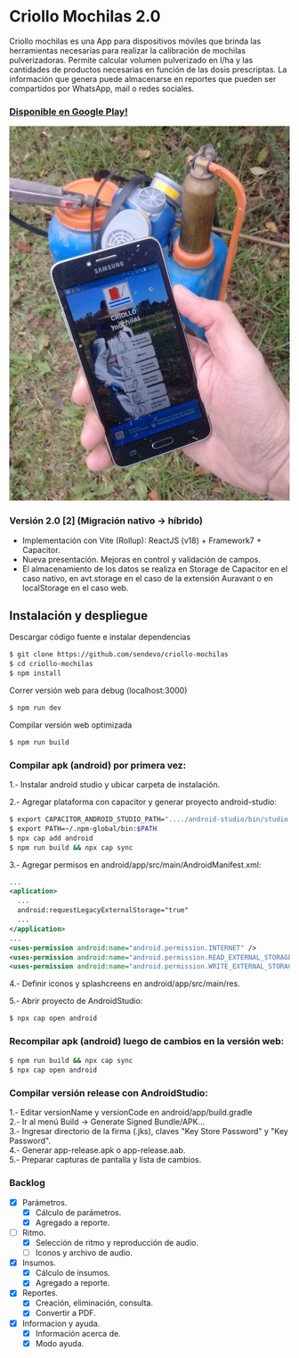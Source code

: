 # Criollo Mochilas 2.0

Criollo mochilas es una App para dispositivos móviles que brinda las herramientas necesarias para realizar la calibración de mochilas pulverizadoras. Permite calcular volumen pulverizado en l/ha y las cantidades de productos necesarias en función de las dosis prescriptas. La información que genera puede almacenarse en reportes que pueden ser compartidos por WhatsApp, mail o redes sociales.

### [Disponible en Google Play!](https://play.google.com/store/apps/details?id=com.inta.criollom)  

![criollo-mochilas](doc/promocion-criollo-mochilas.jpg)

### Versión 2.0 [2] (Migración nativo -> híbrido)
  - Implementación con Vite (Rollup): ReactJS (v18) + Framework7 + Capacitor.
  - Nueva presentación. Mejoras en control y validación de campos.  
  - El almacenamiento de los datos se realiza en Storage de Capacitor en el caso nativo, en avt.storage en el caso de la extensión Auravant o en localStorage en el caso web.  


## Instalación y despliegue

Descargar código fuente e instalar dependencias
```bash
$ git clone https://github.com/sendevo/criollo-mochilas  
$ cd criollo-mochilas  
$ npm install  
```

Correr versión web para debug (localhost:3000)
```bash
$ npm run dev
```

Compilar versión web optimizada
```bash
$ npm run build
```

### Compilar apk (android) por primera vez:
1.- Instalar android studio y ubicar carpeta de instalación.  

2.- Agregar plataforma con capacitor y generar proyecto android-studio:  

```bash
$ export CAPACITOR_ANDROID_STUDIO_PATH="..../android-studio/bin/studio.sh"
$ export PATH=~/.npm-global/bin:$PATH  
$ npx cap add android
$ npm run build && npx cap sync
```

3.- Agregar permisos en android/app/src/main/AndroidManifest.xml:  

```xml
...
<aplication>
  ...
  android:requestLegacyExternalStorage="true"
  ...
</application>
...
<uses-permission android:name="android.permission.INTERNET" />
<uses-permission android:name="android.permission.READ_EXTERNAL_STORAGE"/>
<uses-permission android:name="android.permission.WRITE_EXTERNAL_STORAGE" />
```

4.- Definir iconos y splashcreens en android/app/src/main/res.  

5.- Abrir proyecto de AndroidStudio:
```bash
$ npx cap open android
```

### Recompilar apk (android) luego de cambios en la versión web:
```bash
$ npm run build && npx cap sync
$ npx cap open android
```

### Compilar versión release con AndroidStudio:  
1.- Editar versionName y versionCode en android/app/build.gradle   
2.- Ir al menú Build -> Generate Signed Bundle/APK...  
3.- Ingresar directorio de la firma (.jks), claves "Key Store Password" y "Key Password".  
4.- Generar app-release.apk o app-release.aab.   
5.- Preparar capturas de pantalla y lista de cambios.   



### Backlog

  - [x] Parámetros.  
    - [x] Cálculo de parámetros.  
    - [x] Agregado a reporte.  
  - [ ] Ritmo.  
    - [x] Selección de ritmo y reproducción de audio.  
    - [ ] Iconos y archivo de audio.  
  - [x] Insumos.  
    - [x] Cálculo de insumos.  
    - [x] Agregado a reporte.  
  - [x] Reportes.  
    - [x] Creación, eliminación, consulta.  
    - [x] Convertir a PDF.  
  - [x] Informacion y ayuda.  
    - [x] Información acerca de.  
    - [x] Modo ayuda.  
